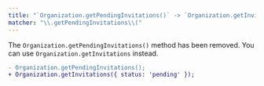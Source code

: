 ```yaml
---
title: "`Organization.getPendingInvitations()` -> `Organization.getInvitations({ status: 'pending' })`"
matcher: "\\.getPendingInvitations\\("
---
```


The `Organization.getPendingInvitations()` method has been removed. You can use `Organization.getInvitations` instead.

```diff
- Organization.getPendingInvitations();
+ Organization.getInvitations({ status: 'pending' });
```
